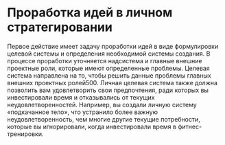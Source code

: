 # Проработка идей в личном стратегировании

Первое действие имеет задачу проработки идей в виде формулировки целевой системы и определения необходимой системы создания. В процессе проработки уточняется надсистема и главные внешние проектные роли, которые имеют определенные проблемы. Целевая система направлена на то, чтобы решить данные проблемы главных внешних проектных ролей500. Личная целевая система также должна позволить вам удовлетворить свои предпочтения, ради которых вы инвестировали время и отказывались от текущих неудовлетворенностей. Например, вы создали личную систему «подкачанное тело», что устранило более важную неудовлетворенность, чем многие другие текущие потребности, которые вы игнорировали, когда инвестировали время в фитнес-тренировки.
